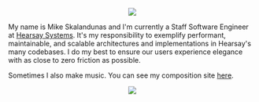 <p align="center">
  <img src="https://readme-typing-svg.herokuapp.com?font=Fira+Code&duration=2500&color=fe428e&lines=UI%20Architect;End-User%20Driven;Team%20Multiplier;Mentor&width=200">
</p>

My name is Mike Skalandunas and I'm currently a Staff Software Engineer at [Hearsay Systems](https://www.hearsaysystems.com/). It's my responsibility to exemplify performant, maintainable, and scalable architectures and implementations in Hearsay's many codebases.  I do my best to ensure our users experience elegance with as close to zero friction as possible.

Sometimes I also make music.  You can see my composition site [here](https://mosaicmusic.io/).

<p align="center">
  <img src="http://github-readme-streak-stats.herokuapp.com?user=mskalandunas&theme=radical&hide_border=true&background=0d1117">
</p>
